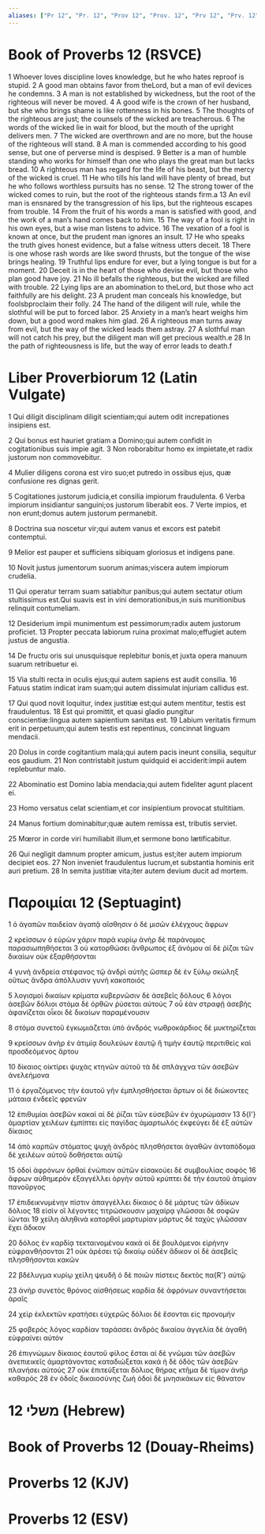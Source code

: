 ```yaml
---
aliases: ["Pr 12", "Pr. 12", "Prov 12", "Prov. 12", "Prv 12", "Prv. 12"]
---
```



# Book of Proverbs 12 (RSVCE)

1 Whoever loves discipline loves knowledge, but he who hates reproof is stupid.
2 A good man obtains favor from theLord, but a man of evil devices he condemns.
3 A man is not established by wickedness, but the root of the righteous will never be moved.
4 A good wife is the crown of her husband, but she who brings shame is like rottenness in his bones.
5 The thoughts of the righteous are just; the counsels of the wicked are treacherous.
6 The words of the wicked lie in wait for blood, but the mouth of the upright delivers men.
7 The wicked are overthrown and are no more, but the house of the righteous will stand.
8 A man is commended according to his good sense, but one of perverse mind is despised.
9 Better is a man of humble standing who works for himself than one who plays the great man but lacks bread.
10 A righteous man has regard for the life of his beast, but the mercy of the wicked is cruel.
11 He who tills his land will have plenty of bread, but he who follows worthless pursuits has no sense.
12 The strong tower of the wicked comes to ruin, but the root of the righteous stands firm.a
13 An evil man is ensnared by the transgression of his lips, but the righteous escapes from trouble.
14 From the fruit of his words a man is satisfied with good, and the work of a man’s hand comes back to him.
15 The way of a fool is right in his own eyes, but a wise man listens to advice.
16 The vexation of a fool is known at once, but the prudent man ignores an insult.
17 He who speaks the truth gives honest evidence, but a false witness utters deceit.
18 There is one whose rash words are like sword thrusts, but the tongue of the wise brings healing.
19 Truthful lips endure for ever, but a lying tongue is but for a moment.
20 Deceit is in the heart of those who devise evil, but those who plan good have joy.
21 No ill befalls the righteous, but the wicked are filled with trouble.
22 Lying lips are an abomination to theLord, but those who act faithfully are his delight.
23 A prudent man conceals his knowledge, but foolsbproclaim their folly.
24 The hand of the diligent will rule, while the slothful will be put to forced labor.
25 Anxiety in a man’s heart weighs him down, but a good word makes him glad.
26 A righteous man turns away from evil, but the way of the wicked leads them astray.
27 A slothful man will not catch his prey, but the diligent man will get precious wealth.e
28 In the path of righteousness is life, but the way of error leads to death.f


# Liber Proverbiorum 12 (Latin Vulgate)

1 Qui diligit disciplinam diligit scientiam;qui autem odit increpationes insipiens est.

2 Qui bonus est hauriet gratiam a Domino;qui autem confidit in cogitationibus suis impie agit.
3 Non roborabitur homo ex impietate,et radix justorum non commovebitur.

4 Mulier diligens corona est viro suo;et putredo in ossibus ejus, quæ confusione res dignas gerit.

5 Cogitationes justorum judicia,et consilia impiorum fraudulenta.
6 Verba impiorum insidiantur sanguini;os justorum liberabit eos.
7 Verte impios, et non erunt;domus autem justorum permanebit.

8 Doctrina sua noscetur vir;qui autem vanus et excors est patebit contemptui.

9 Melior est pauper et sufficiens sibiquam gloriosus et indigens pane.

10 Novit justus jumentorum suorum animas;viscera autem impiorum crudelia.

11 Qui operatur terram suam satiabitur panibus;qui autem sectatur otium stultissimus est.Qui suavis est in vini demorationibus,in suis munitionibus relinquit contumeliam.

12 Desiderium impii munimentum est pessimorum;radix autem justorum proficiet.
13 Propter peccata labiorum ruina proximat malo;effugiet autem justus de angustia.

14 De fructu oris sui unusquisque replebitur bonis,et juxta opera manuum suarum retribuetur ei.

15 Via stulti recta in oculis ejus;qui autem sapiens est audit consilia.
16 Fatuus statim indicat iram suam;qui autem dissimulat injuriam callidus est.

17 Qui quod novit loquitur, index justitiæ est;qui autem mentitur, testis est fraudulentus.
18 Est qui promittit, et quasi gladio pungitur conscientiæ:lingua autem sapientium sanitas est.
19 Labium veritatis firmum erit in perpetuum;qui autem testis est repentinus, concinnat linguam mendacii.

20 Dolus in corde cogitantium mala;qui autem pacis ineunt consilia, sequitur eos gaudium.
21 Non contristabit justum quidquid ei acciderit:impii autem replebuntur malo.

22 Abominatio est Domino labia mendacia;qui autem fideliter agunt placent ei.

23 Homo versatus celat scientiam,et cor insipientium provocat stultitiam.

24 Manus fortium dominabitur;quæ autem remissa est, tributis serviet.

25 Mœror in corde viri humiliabit illum,et sermone bono lætificabitur.

26 Qui negligit damnum propter amicum, justus est;iter autem impiorum decipiet eos.
27 Non inveniet fraudulentus lucrum,et substantia hominis erit auri pretium.
28 In semita justitiæ vita;iter autem devium ducit ad mortem.


# Παροιμίαι 12 (Septuagint)

1 ὁ ἀγαπῶν παιδείαν ἀγαπᾷ αἴσθησιν ὁ δὲ μισῶν ἐλέγχους ἄφρων

2 κρείσσων ὁ εὑρὼν χάριν παρὰ κυρίῳ ἀνὴρ δὲ παράνομος παρασιωπηθήσεται
3 οὐ κατορθώσει ἄνθρωπος ἐξ ἀνόμου αἱ δὲ ῥίζαι τῶν δικαίων οὐκ ἐξαρθήσονται

4 γυνὴ ἀνδρεία στέφανος τῷ ἀνδρὶ αὐτῆς ὥσπερ δὲ ἐν ξύλῳ σκώληξ οὕτως ἄνδρα ἀπόλλυσιν γυνὴ κακοποιός

5 λογισμοὶ δικαίων κρίματα κυβερνῶσιν δὲ ἀσεβεῖς δόλους
6 λόγοι ἀσεβῶν δόλιοι στόμα δὲ ὀρθῶν ῥύσεται αὐτούς
7 οὗ ἐὰν στραφῇ ἀσεβὴς ἀφανίζεται οἶκοι δὲ δικαίων παραμένουσιν

8 στόμα συνετοῦ ἐγκωμιάζεται ὑπὸ ἀνδρός νωθροκάρδιος δὲ μυκτηρίζεται

9 κρείσσων ἀνὴρ ἐν ἀτιμίᾳ δουλεύων ἑαυτῷ ἢ τιμὴν ἑαυτῷ περιτιθεὶς καὶ προσδεόμενος ἄρτου

10 δίκαιος οἰκτίρει ψυχὰς κτηνῶν αὐτοῦ τὰ δὲ σπλάγχνα τῶν ἀσεβῶν ἀνελεήμονα

11 ὁ ἐργαζόμενος τὴν ἑαυτοῦ γῆν ἐμπλησθήσεται ἄρτων οἱ δὲ διώκοντες μάταια ἐνδεεῖς φρενῶν

12 ἐπιθυμίαι ἀσεβῶν κακαί αἱ δὲ ῥίζαι τῶν εὐσεβῶν ἐν ὀχυρώμασιν
13 δ{I'} ἁμαρτίαν χειλέων ἐμπίπτει εἰς παγίδας ἁμαρτωλός ἐκφεύγει δὲ ἐξ αὐτῶν δίκαιος

14 ἀπὸ καρπῶν στόματος ψυχὴ ἀνδρὸς πλησθήσεται ἀγαθῶν ἀνταπόδομα δὲ χειλέων αὐτοῦ δοθήσεται αὐτῷ

15 ὁδοὶ ἀφρόνων ὀρθαὶ ἐνώπιον αὐτῶν εἰσακούει δὲ συμβουλίας σοφός
16 ἄφρων αὐθημερὸν ἐξαγγέλλει ὀργὴν αὐτοῦ κρύπτει δὲ τὴν ἑαυτοῦ ἀτιμίαν πανοῦργος

17 ἐπιδεικνυμένην πίστιν ἀπαγγέλλει δίκαιος ὁ δὲ μάρτυς τῶν ἀδίκων δόλιος
18 εἰσὶν οἳ λέγοντες τιτρώσκουσιν μαχαίρᾳ γλῶσσαι δὲ σοφῶν ἰῶνται
19 χείλη ἀληθινὰ κατορθοῖ μαρτυρίαν μάρτυς δὲ ταχὺς γλῶσσαν ἔχει ἄδικον

20 δόλος ἐν καρδίᾳ τεκταινομένου κακά οἱ δὲ βουλόμενοι εἰρήνην εὐφρανθήσονται
21 οὐκ ἀρέσει τῷ δικαίῳ οὐδὲν ἄδικον οἱ δὲ ἀσεβεῖς πλησθήσονται κακῶν

22 βδέλυγμα κυρίῳ χείλη ψευδῆ ὁ δὲ ποιῶν πίστεις δεκτὸς πα{R'} αὐτῷ

23 ἀνὴρ συνετὸς θρόνος αἰσθήσεως καρδία δὲ ἀφρόνων συναντήσεται ἀραῖς

24 χεὶρ ἐκλεκτῶν κρατήσει εὐχερῶς δόλιοι δὲ ἔσονται εἰς προνομήν

25 φοβερὸς λόγος καρδίαν ταράσσει ἀνδρὸς δικαίου ἀγγελία δὲ ἀγαθὴ εὐφραίνει αὐτόν

26 ἐπιγνώμων δίκαιος ἑαυτοῦ φίλος ἔσται αἱ δὲ γνῶμαι τῶν ἀσεβῶν ἀνεπιεικεῖς ἁμαρτάνοντας καταδιώξεται κακά ἡ δὲ ὁδὸς τῶν ἀσεβῶν πλανήσει αὐτούς
27 οὐκ ἐπιτεύξεται δόλιος θήρας κτῆμα δὲ τίμιον ἀνὴρ καθαρός
28 ἐν ὁδοῖς δικαιοσύνης ζωή ὁδοὶ δὲ μνησικάκων εἰς θάνατον


# 12 משלי (Hebrew)


# Book of Proverbs 12 (Douay-Rheims)


# Proverbs 12 (KJV)


# Proverbs 12 (ESV)

